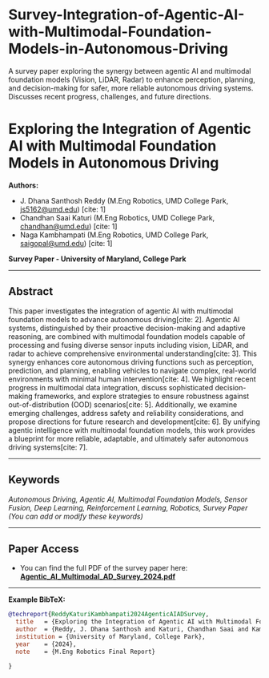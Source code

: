 # Survey-Integration-of-Agentic-AI-with-Multimodal-Foundation-Models-in-Autonomous-Driving
A survey paper exploring the synergy between agentic AI and multimodal foundation models (Vision, LiDAR, Radar) to enhance perception, planning, and decision-making for safer, more reliable autonomous driving systems. Discusses recent progress, challenges, and future directions.
# Exploring the Integration of Agentic AI with Multimodal Foundation Models in Autonomous Driving

**Authors:**

* J. Dhana Santhosh Reddy (M.Eng Robotics, UMD College Park, js5162@umd.edu) [cite: 1]
* Chandhan Saai Katuri (M.Eng Robotics, UMD College Park, chandhan@umd.edu) [cite: 1]
* Naga Kambhampati (M.Eng Robotics, UMD College Park, saigopal@umd.edu) [cite: 1]

**Survey Paper - University of Maryland, College Park**

---

## Abstract

This paper investigates the integration of agentic AI with multimodal foundation models to advance autonomous driving[cite: 2]. Agentic AI systems, distinguished by their proactive decision-making and adaptive reasoning, are combined with multimodal foundation models capable of processing and fusing diverse sensor inputs including vision, LiDAR, and radar to achieve comprehensive environmental understanding[cite: 3]. This synergy enhances core autonomous driving functions such as perception, prediction, and planning, enabling vehicles to navigate complex, real-world environments with minimal human intervention[cite: 4]. We highlight recent progress in multimodal data integration, discuss sophisticated decision-making frameworks, and explore strategies to ensure robustness against out-of-distribution (OOD) scenarios[cite: 5]. Additionally, we examine emerging challenges, address safety and reliability considerations, and propose directions for future research and development[cite: 6]. By unifying agentic intelligence with multimodal foundation models, this work provides a blueprint for more reliable, adaptable, and ultimately safer autonomous driving systems[cite: 7].

---

## Keywords

*Autonomous Driving, Agentic AI, Multimodal Foundation Models, Sensor Fusion, Deep Learning, Reinforcement Learning, Robotics, Survey Paper* *(You can add or modify these keywords)*

---

## Paper Access

* You can find the full PDF of the survey paper here: [**Agentic_AI_Multimodal_AD_Survey_2024.pdf**](./Agentic_AI_Multimodal_AD_Survey_2024.pdf) 
    

---



**Example BibTeX:**
```bibtex
@techreport{ReddyKaturiKambhampati2024AgenticAIADSurvey,
  title   = {Exploring the Integration of Agentic AI with Multimodal Foundation Models in Autonomous Driving},
  author  = {Reddy, J. Dhana Santhosh and Katuri, Chandhan Saai and Kambhampati, Naga},
  institution = {University of Maryland, College Park},
  year    = {2024}, 
  note    = {M.Eng Robotics Final Report} 

}
